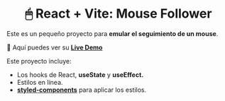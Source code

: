 <div align='center'>

# 🖱 React + Vite: Mouse Follower

</div>

Este es un pequeño proyecto para **emular el seguimiento de un mouse**.

🧩 Aquí puedes ver su [**Live Demo**](https://mouse-follower-abraham.netlify.app/)

Este proyecto incluye:

- Los hooks de React, **useState** y **useEffect.**
- Estilos en línea.
- [**styled-components**](https://styled-components.com/) para aplicar los estilos.
